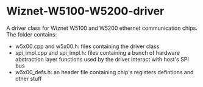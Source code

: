 # Wiznet-W5100-W5200-driver

A driver class for Wiznet W5100 and W5200 ethernet communication chips.
The folder contains:

- w5x00.cpp and w5x00.h: files containing the driver class
- spi_impl.cpp and spi_impl.h: files containing a bunch of hardware abstraction layer functions used by the driver interact with host's SPI bus
- w5x00_defs.h: an header file containing chip's registers defintions and other stuff

